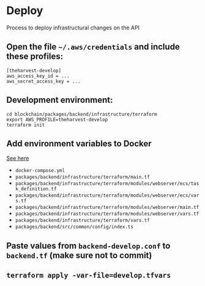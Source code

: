 # Deploy

Process to deploy infrastructural changes on the API

## Open the file `~/.aws/credentials` and include these profiles:

```
[theharvest-develop]
aws_access_key_id = ...
aws_secret_access_key = ...
```

## Development environment:

```
cd blockchain/packages/backend/infrastructure/terraform
export AWS_PROFILE=theharvest-develop
terraform init
```

## Add environment variables to Docker

[See here](https://github.com/falco-gg/blockchain/commit/c20aaa3a9708a4e8fbf1396a23f38276509556cb)

- `docker-compose.yml`
- `packages/backend/infrastructure/terraform/main.tf`
- `packages/backend/infrastructure/terraform/modules/webserver/ecs/task_definition.tf`
- `packages/backend/infrastructure/terraform/modules/webserver/ecs/vars.tf`
- `packages/backend/infrastructure/terraform/modules/webserver/main.tf`
- `packages/backend/infrastructure/terraform/modules/webserver/vars.tf`
- `packages/backend/infrastructure/terraform/vars.tf`
- `packages/backend/src/common/config/index.ts`

## Paste values from `backend-develop.conf` to `backend.tf` (make sure not to commit)

## `terraform apply -var-file=develop.tfvars`
